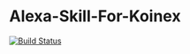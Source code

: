 # Alexa-Skill-For-Koinex
[![Build Status](https://travis-ci.org/adarshdec23/Alexa-Skill-For-Koinex.svg?branch=master)](https://travis-ci.org/adarshdec23/Alexa-Skill-For-Koinex)
